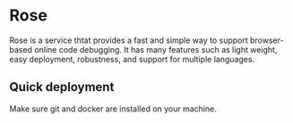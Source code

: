 # Rose


Rose is a service thtat provides a fast and simple way to support browser-based online code debugging.
It has many features such as light weight, easy deployment, robustness, and support for multiple languages.


## Quick deployment

Make sure git and docker are installed on your machine.